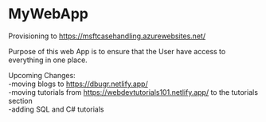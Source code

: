 # MyWebApp
Provisioning to https://msftcasehandling.azurewebsites.net/

Purpose of this web App is to ensure that the User have access to everything in one place.

Upcoming Changes:<br>
-moving blogs to https://dbugr.netlify.app/<br>
-moving tutorials from https://webdevtutorials101.netlify.app/ to the tutorials section<br>
-adding SQL and C# tutorials<br>

